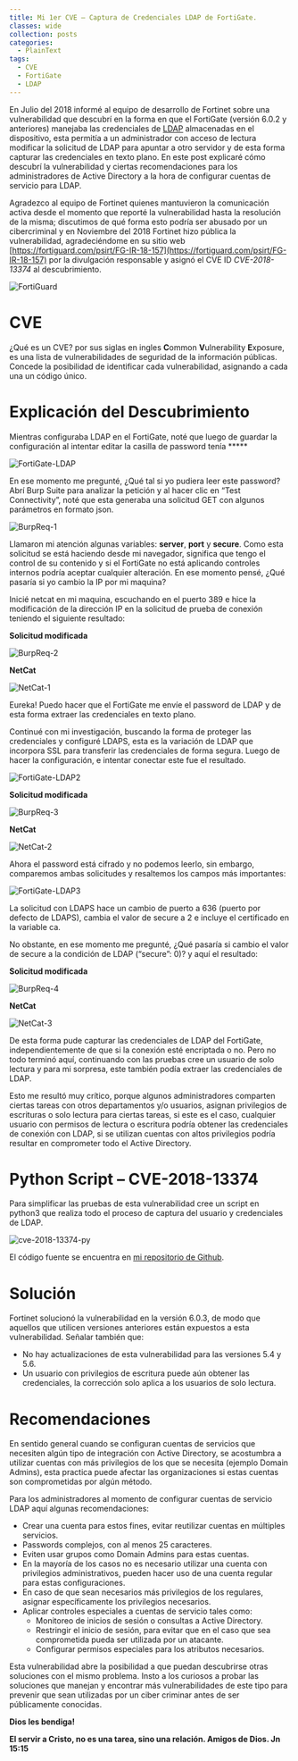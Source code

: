 ```yaml
---
title: Mi 1er CVE – Captura de Credenciales LDAP de FortiGate.
classes: wide
collection: posts
categories:
  - PlainText
tags:
  - CVE
  - FortiGate
  - LDAP
---
```

En Julio del 2018 informé al equipo de desarrollo de Fortinet sobre una vulnerabilidad que descubrí en la forma en que el FortiGate (versión 6.0.2 y anteriores) manejaba las credenciales de [LDAP](https://en.wikipedia.org/wiki/Lightweight_Directory_Access_Protocol) almacenadas en el dispositivo, esta permitía a un administrador con acceso de lectura modificar la solicitud de LDAP para apuntar a otro servidor y de esta forma capturar las credenciales en texto plano. En este post explicaré cómo descubrí la vulnerabilidad y ciertas recomendaciones para los administradores de Active Directory a la hora de configurar cuentas de servicio para LDAP. 

Agradezco al equipo de Fortinet quienes mantuvieron la comunicación activa desde el momento que reporté la vulnerabilidad hasta la resolución de la misma; discutimos de qué forma esto podría ser abusado por un cibercriminal y en Noviembre del 2018 Fortinet hizo pública la vulnerabilidad, agradeciéndome en su sitio web [https://fortiguard.com/psirt/FG-IR-18-157](https://fortiguard.com/psirt/FG-IR-18-157) por la divulgación responsable y asignó el CVE ID *CVE-2018-13374* al descubrimiento. 

![FortiGuard](/assets/images/2018-12-19-Mi-1er-CVE-Captura-Credenciales-LDAP-FortiGate-ES/fortiguard-psirt.png)

# CVE

¿Qué es un CVE? por sus siglas en ingles **C**ommon **V**ulnerability **E**xposure, es una lista de vulnerabilidades de seguridad de la información públicas. Concede la posibilidad de identificar cada vulnerabilidad, asignando a cada una un código único. 

# Explicación del Descubrimiento 

Mientras configuraba LDAP en el FortiGate, noté que luego de guardar la configuración al intentar editar la casilla de password tenía *****

![FortiGate-LDAP](/assets/images/2018-12-19-Mi-1er-CVE-Captura-Credenciales-LDAP-FortiGate-ES/fortigate-ldap.png)

En ese momento me pregunté, ¿Qué tal si yo pudiera leer este password? Abrí Burp Suite para analizar la petición y al hacer clic en “Test Connectivity”, noté que esta generaba una solicitud GET con algunos parámetros en formato json.

![BurpReq-1](/assets/images/2018-12-19-Mi-1er-CVE-Captura-Credenciales-LDAP-FortiGate-ES/burp-req1.png)

Llamaron mi atención algunas variables: **server**, **port** y **secure**. Como esta solicitud se está haciendo desde mi navegador, significa que tengo el control de su contenido y si el FortiGate no está aplicando controles internos podría aceptar cualquier alteración. En ese momento pensé, ¿Qué pasaría si yo cambio la IP por mi maquina?
 
Inicié netcat en mi maquina, escuchando en el puerto 389 e hice la modificación de la dirección IP en la solicitud de prueba de conexión teniendo el siguiente resultado:

**Solicitud modificada**

![BurpReq-2](/assets/images/2018-12-19-Mi-1er-CVE-Captura-Credenciales-LDAP-FortiGate-ES/burp-req2.png)

**NetCat**

![NetCat-1](/assets/images/2018-12-19-Mi-1er-CVE-Captura-Credenciales-LDAP-FortiGate-ES/netcat-1.png)

Eureka! Puedo hacer que el FortiGate me envíe el password de LDAP y de esta forma extraer las credenciales en texto plano. 

Continué con mi investigación, buscando la forma de proteger las credenciales y configuré LDAPS, esta es la variación de LDAP que incorpora SSL para transferir las credenciales de forma segura. Luego de hacer la configuración, e intentar conectar este fue el resultado.

![FortiGate-LDAP2](/assets/images/2018-12-19-Mi-1er-CVE-Captura-Credenciales-LDAP-FortiGate-ES/fortigate-ldap2.png)

**Solicitud modificada**

![BurpReq-3](/assets/images/2018-12-19-Mi-1er-CVE-Captura-Credenciales-LDAP-FortiGate-ES/burp-req3.png)

**NetCat**

![NetCat-2](/assets/images/2018-12-19-Mi-1er-CVE-Captura-Credenciales-LDAP-FortiGate-ES/netcat-2.png)

Ahora el password está cifrado y no podemos leerlo, sin embargo, comparemos ambas solicitudes y resaltemos los campos más importantes:

![FortiGate-LDAP3](/assets/images/2018-12-19-Mi-1er-CVE-Captura-Credenciales-LDAP-FortiGate-ES/fortigate-ldap3.png)

La solicitud con LDAPS hace un cambio de puerto a 636 (puerto por defecto de LDAPS), cambia el valor de secure a 2 e incluye el certificado en la variable ca.

No obstante, en ese momento me pregunté, ¿Qué pasaría si cambio el valor de secure a la condición de LDAP (“secure”: 0)? y aquí el resultado:

**Solicitud modificada**

![BurpReq-4](/assets/images/2018-12-19-Mi-1er-CVE-Captura-Credenciales-LDAP-FortiGate-ES/burp-req4.png)

**NetCat**

![NetCat-3](/assets/images/2018-12-19-Mi-1er-CVE-Captura-Credenciales-LDAP-FortiGate-ES/netcat-3.png)

De esta forma pude capturar las credenciales de LDAP del FortiGate, independientemente de que si la conexión esté encriptada o no. Pero no todo terminó aquí, continuando con las pruebas cree un usuario de solo lectura y para mi sorpresa, este también podía extraer las credenciales de LDAP. 

Esto me resultó muy crítico, porque algunos administradores comparten ciertas tareas con otros departamentos y/o usuarios, asignan privilegios de escrituras o solo lectura para ciertas tareas, si este es el caso, cualquier usuario con permisos de lectura o escritura podría obtener las credenciales de conexión con LDAP, si se utilizan cuentas con altos privilegios podría resultar en comprometer todo el Active Directory.

# Python Script – CVE-2018-13374

Para simplificar las pruebas de esta vulnerabilidad cree un script en python3 que realiza todo el proceso de captura del usuario y credenciales de LDAP.

![cve-2018-13374-py](/assets/images/2018-12-19-Mi-1er-CVE-Captura-Credenciales-LDAP-FortiGate-ES/cve-2018-13374-py.png)

El código fuente se encuentra en [mi repositorio de Github](https://github.com/juliourena/plaintext/blob/master/CVE-PoC/cve-2018-13374.py).

# Solución

Fortinet solucionó la vulnerabilidad en la versión 6.0.3, de modo que aquellos que utilicen versiones anteriores están expuestos a esta vulnerabilidad. Señalar también que: 
* No hay actualizaciones de esta vulnerabilidad para las versiones 5.4 y 5.6. 
* Un usuario con privilegios de escritura puede aún obtener las credenciales, la corrección solo aplica a los usuarios de solo lectura.

# Recomendaciones

En sentido general cuando se configuran cuentas de servicios que necesiten algún tipo de integración con Active Directory, se acostumbra a utilizar cuentas con más privilegios de los que se necesita (ejemplo Domain Admins), esta practica puede afectar las organizaciones si estas cuentas son comprometidas por algún método.

Para los administradores al momento de configurar cuentas de servicio LDAP aquí algunas recomendaciones:

* Crear una cuenta para estos fines, evitar reutilizar cuentas en múltiples servicios.
* Passwords complejos, con al menos 25 caracteres. 
* Eviten usar grupos como Domain Admins para estas cuentas. 
* En la mayoría de los casos no es necesario utilizar una cuenta con privilegios administrativos, pueden hacer uso de una cuenta regular para estas configuraciones. 
* En caso de que sean necesarios más privilegios de los regulares, asignar específicamente los privilegios necesarios.
* Aplicar controles especiales a cuentas de servicio tales como:
	* Monitoreo de inicios de sesión o consultas a Active Directory.
	* Restringir el inicio de sesión, para evitar que en el caso que sea comprometida pueda ser utilizada por un atacante. 
	* Configurar permisos especiales para los atributos necesarios.

Esta vulnerabilidad abre la posibilidad a que puedan descubrirse otras soluciones con el mismo problema. Insto a los curiosos a probar las soluciones que manejan y encontrar más vulnerabilidades de este tipo para prevenir que sean utilizadas por un ciber criminar antes de ser públicamente conocidas. 

**Dios les bendiga!**

**El servir a Cristo, no es una tarea, sino una relación. Amigos de Dios. Jn 15:15** 